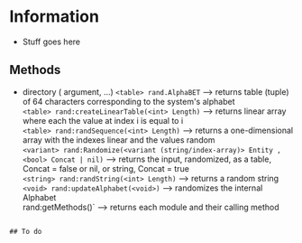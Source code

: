 # Information
- Stuff goes here

## Methods
- <return type> directory (<argument type> argument, ...)
`<table> rand.AlphaBET`   --> returns table (tuple) of 64 characters corresponding to the system's alphabet      
`<table> rand:createLinearTable(<int> Length)`  --> returns linear array where each the value at index i is equal to i   
`<table> rand:randSequence(<int> Length)`   --> returns a one-dimensional array with the indexes linear and the values random      
`<variant> rand:Randomize(<variant (string/index-array)> Entity , <bool> Concat | nil)` --> returns the input, randomized, as a table, Concat = false or nil, or string, Concat = true   
`<string> rand:randString(<int> Length)`   --> returns a random string   
`<void> rand:updateAlphabet(<void>)`    --> randomizes the internal Alphabet   
<void> rand:getMethods(<void>)`     --> returns each module and their calling method
```

## To do
